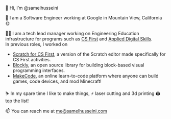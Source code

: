 👋 Hi, I’m @samelhusseini

🏢 I am a Software Engineer working at Google in Mountain View, California 🌞

👨‍💼 I am a tech lead manager working on Engineering Education infrastructure for programs such as [CS First](https://csfirst.withgoogle.com) and [Applied Digital Skills](http://applieddigitalskills.withgoogle.com).
<br > In previous roles, I worked on 
- [Scratch for CS First](https://csfirst.withgoogle.com/project/editor), a version of the Scratch editor made specifically for CS First activities.
- [Blockly](https://github.com/google/blockly), an open source library for building block-based visual programming interfaces.
- [MakeCode](https://makecode.com), an online learn-to-code platform where anyone can build games, code devices, and mod Minecraft!

⛷️ In my spare time I like to make things, ⚡ laser cutting and 3d printing 🖨️ top the list!

📫 You can reach me at me@samelhusseini.com

<!---
samelhusseini/samelhusseini is a ✨ special ✨ repository because its `README.md` (this file) appears on your GitHub profile.
You can click the Preview link to take a look at your changes.
--->
